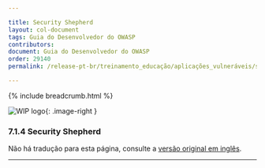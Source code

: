 ```yaml
---

title: Security Shepherd
layout: col-document
tags: Guia do Desenvolvedor do OWASP
contributors:
document: Guia do Desenvolvedor do OWASP
order: 29140
permalink: /release-pt-br/treinamento_educação/aplicações_vulneráveis/security_shepherd/

---
```


{% include breadcrumb.html %}

<style type="text/css">
.image-right {
  height: 180px;
  display: block;
  margin-left: auto;
  margin-right: auto;
  float: right;
}
</style>

![WIP logo](../../../assets/images/dg_wip.png "Trabalho em andamento"){: .image-right }

### 7.1.4 Security Shepherd

Não há tradução para esta página, consulte a [versão original em inglês][release090104].

----

[release090104]: https://github.com/OWASP/www-project-developer-guide/blob/main/draft/09-training-education/01-vulnerable-apps/04-security-shepherd.md
